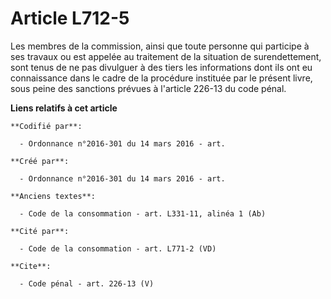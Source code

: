 # Article L712-5

Les membres de la commission, ainsi que toute personne qui participe à ses travaux ou est appelée au traitement de la
situation de surendettement, sont tenus de ne pas divulguer à des tiers les informations dont ils ont eu connaissance dans le
cadre de la procédure instituée par le présent livre, sous peine des sanctions prévues à l'article 226-13 du code pénal.

**Liens relatifs à cet article**

	**Codifié par**:

	  - Ordonnance n°2016-301 du 14 mars 2016 - art.

	**Créé par**:

	  - Ordonnance n°2016-301 du 14 mars 2016 - art.

	**Anciens textes**:

	  - Code de la consommation - art. L331-11, alinéa 1 (Ab)

	**Cité par**:

	  - Code de la consommation - art. L771-2 (VD)

	**Cite**:

	  - Code pénal - art. 226-13 (V)
